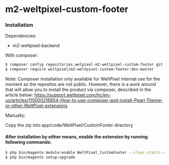 # m2-weltpixel-custom-footer

### Installation

Dependencies:
 - m2-weltpixel-backend

With composer:

```sh
$ composer config repositories.welpixel-m2-weltpixel-custom-footer git git@github.com:rusdragos/m2-weltpixel-custom-footer.git
$ composer require weltpixel/m2-weltpixel-custom-footer:dev-master
```
Note: Composer installation only available for WeltPixel internal use for the moment as the repositos are not public. However, there is a work around that will allow you to install the product via composer, described in the article below: https://support.weltpixel.com/hc/en-us/articles/115000216654-How-to-use-composer-and-install-Pearl-Theme-or-other-WeltPixel-extensions


Manually:

Copy the zip into app/code/WeltPixel/CustomFooter directory


#### After installation by either means, enable the extension by running following commands:

```sh
$ php bin/magento module:enable WeltPixel_CustomFooter --clear-static-content
$ php bin/magento setup:upgrade
```
